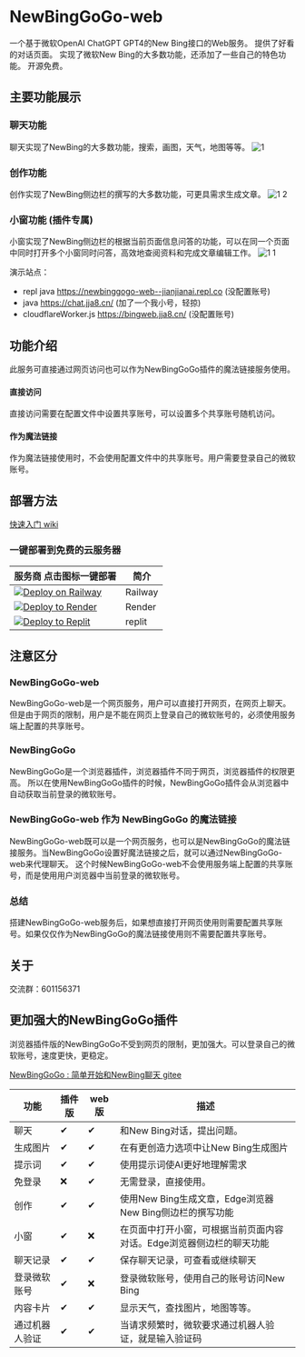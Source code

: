 # NewBingGoGo-web

一个基于微软OpenAI ChatGPT GPT4的New Bing接口的Web服务。
提供了好看的对话页面。
实现了微软New Bing的大多数功能，还添加了一些自己的特色功能。
开源免费。

## 主要功能展示
### 聊天功能
聊天实现了NewBing的大多数功能，搜索，画图，天气，地图等等。
![1](https://github.com/jianjianai/NewBingGoGo-Web/assets/59829816/f951030f-7941-4ec7-887c-355d003a67be)

### 创作功能
创作实现了NewBing侧边栏的撰写的大多数功能，可更具需求生成文章。
![1 2](https://github.com/jianjianai/NewBingGoGo-Web/assets/59829816/c6469529-0571-4a5d-8161-1a9707f52592)

### 小窗功能 (插件专属)
小窗实现了NewBing侧边栏的根据当前页面信息问答的功能，可以在同一个页面中同时打开多个小窗同时问答，高效地查阅资料和完成文章编辑工作。
![1 1](https://github.com/jianjianai/NewBingGoGo-Web/assets/59829816/09d6cf75-f870-4c04-8809-70a3d7bc9817)


演示站点：
- repl java https://newbinggogo-web--jianjianai.repl.co (没配置账号)
- java https://chat.jja8.cn/ (加了一个我小号，轻掠)
- cloudflareWorker.js https://bingweb.jja8.cn/  (没配置账号)

## 功能介绍
此服务可直接通过网页访问也可以作为NewBingGoGo插件的魔法链接服务使用。

#### **直接访问** 
直接访问需要在配置文件中设置共享账号，可以设置多个共享账号随机访问。

#### **作为魔法链接**
作为魔法链接使用时，不会使用配置文件中的共享账号。用户需要登录自己的微软账号。


## 部署方法

[快速入门 wiki](https://github.com/jianjianai/NewBingGoGo-Web/wiki/%E5%BF%AB%E9%80%9F%E5%85%A5%E9%97%A8)

### 一键部署到免费的云服务器
|服务商 点击图标一键部署|简介|
|---|---|
|[![Deploy on Railway](https://railway.app/button.svg)](https://railway.app/template/GE_YVq?referralCode=s40fic)|Railway|
|[![Deploy to Render](https://render.com/images/deploy-to-render-button.svg)](https://render.com/deploy?repo=https://github.com/JacobHu0723/NewBingGoGo-Web)|Render|
|[![Deploy to Replit]()](https://replit.com/@jianjianai/NewBingGoGo-Web)|replit|


## 注意区分
### NewBingGoGo-web
NewBingGoGo-web是一个网页服务，用户可以直接打开网页，在网页上聊天。
但是由于网页的限制，用户是不能在网页上登录自己的微软账号的，必须使用服务端上配置的共享账号。

### NewBingGoGo
NewBingGoGo是一个浏览器插件，浏览器插件不同于网页，浏览器插件的权限更高。
所以在使用NewBingGoGo插件的时候，NewBingGoGo插件会从浏览器中自动获取当前登录的微软账号。

### NewBingGoGo-web 作为 NewBingGoGo 的魔法链接
NewBingGoGo-web既可以是一个网页服务，也可以是NewBingGoGo的魔法链接服务。当NewBingGoGo设置好魔法链接之后，就可以通过NewBingGoGo-web来代理聊天。
这个时候NewBingGoGo-web不会使用服务端上配置的共享账号，而是使用用户浏览器中当前登录的微软账号。

### 总结
搭建NewBingGoGo-web服务后，如果想直接打开网页使用则需要配置共享账号。如果仅仅作为NewBingGoGo的魔法链接使用则不需要配置共享账号。


## 关于
交流群：601156371


## 更加强大的NewBingGoGo插件
浏览器插件版的NewBingGoGo不受到网页的限制，更加强大。可以登录自己的微软账号，速度更快，更稳定。

[NewBingGoGo : 简单开始和NewBing聊天 gitee](https://gitee.com/jja8/NewBingGoGo)

| 功能     | 插件版 | web版 | 描述                                     |
|--------|-----|------|----------------------------------------|
| 聊天     | ✔   | ✔    | 和New Bing对话，提出问题。                      |
| 生成图片   | ✔   | ✔    | 在有更创造力选项中让New Bing生成图片                 |
| 提示词    | ✔   | ✔    | 使用提示词使AI更好地理解需求                        |
| 免登录    | ❌   | ✔    | 无需登录，直接使用。                             |
| 创作     | ✔   | ✔    | 使用New Bing生成文章，Edge浏览器New Bing侧边栏的撰写功能 |
| 小窗     | ✔   | ❌    | 在页面中打开小窗，可根据当前页面内容对话。Edge浏览器侧边栏的聊天功能   |
| 聊天记录   | ✔   | ✔    | 保存聊天记录，可查看或继续聊天                        |
| 登录微软账号 | ✔   | ❌    | 登录微软账号，使用自己的账号访问New Bing               |
| 内容卡片   | ✔   | ✔    | 显示天气，查找图片，地图等等。                        |
| 通过机器人验证| ✔ | ✔  | 当请求频繁时，微软要求通过机器人验证，就是输入验证码|


